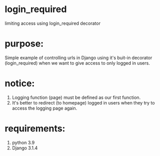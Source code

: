 # login_required
limiting access using login_required decorator

# purpose:
Simple example of controlling urls in Django using it's buit-in decorator (login_required) when we want to give access to only logged in users.

# notice:
1) Logging function (page) must be defined as our first function.
2) It's better to redirect (to homepage) logged in users when they try to access the logging page again.

# requirements:
1) python 3.9
2) Django 3.1.4
